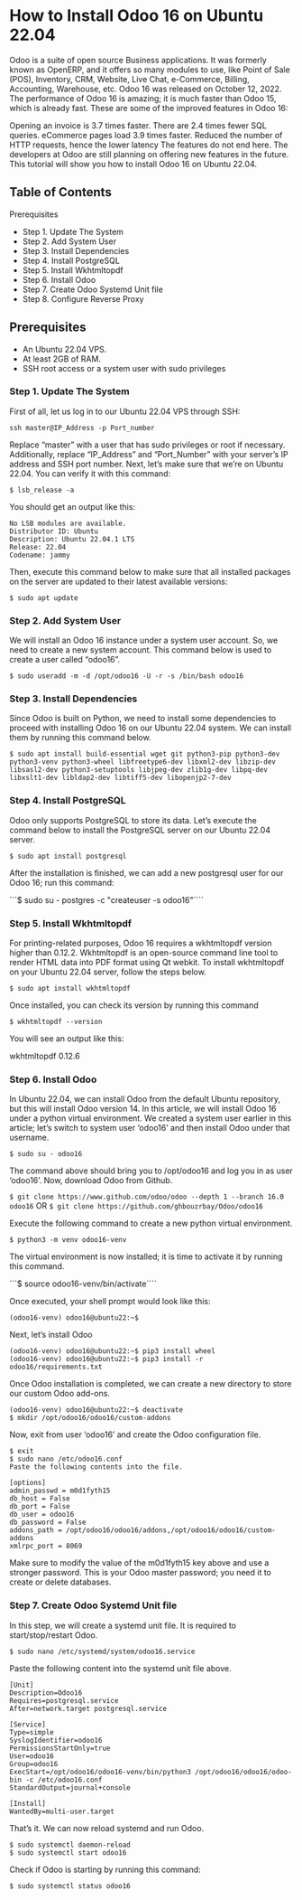# How to Install Odoo 16 on Ubuntu 22.04

Odoo is a suite of open source Business applications. It was formerly known as OpenERP, and it offers so many modules to use, like Point of Sale (POS), Inventory, CRM, Website, Live Chat, e-Commerce, Billing, Accounting, Warehouse, etc. Odoo 16 was released on October 12, 2022. The performance of Odoo 16 is amazing; it is much faster than Odoo 15, which is already fast. These are some of the improved features in Odoo 16:

Opening an invoice is 3.7 times faster.
There are 2.4 times fewer SQL queries.
eCommerce pages load 3.9 times faster.
Reduced the number of HTTP requests, hence the lower latency
The features do not end here. The developers at Odoo are still planning on offering new features in the future. This tutorial will show you how to install Odoo 16 on Ubuntu 22.04.


## Table of Contents
Prerequisites

+ Step 1. Update The System
+ Step 2. Add System User
+ Step 3. Install Dependencies
+ Step 4. Install PostgreSQL
+ Step 5. Install Wkhtmltopdf
+ Step 6. Install Odoo
+ Step 7. Create Odoo Systemd Unit file
+ Step 8. Configure Reverse Proxy


## Prerequisites

+ An Ubuntu 22.04 VPS.
+ At least 2GB of RAM.
+ SSH root access or a system user with sudo privileges

### Step 1. Update The System
First of all, let us log in to our Ubuntu 22.04 VPS through SSH:

```ssh master@IP_Address -p Port_number```

Replace “master” with a user that has sudo privileges or root if necessary. Additionally, replace “IP_Address” and “Port_Number” with your server’s IP address and SSH port number. Next, let’s make sure that we’re on Ubuntu 22.04. You can verify it with this command:

```$ lsb_release -a```

You should get an output like this:

```
No LSB modules are available.
Distributor ID: Ubuntu
Description: Ubuntu 22.04.1 LTS
Release: 22.04
Codename: jammy
```

Then, execute this command below to make sure that all installed packages on the server are updated to their latest available versions:

```$ sudo apt update```

### Step 2. Add System User

We will install an Odoo 16 instance under a system user account. So, we need to create a new system account. This command below is used to create a user called “odoo16”.

```$ sudo useradd -m -d /opt/odoo16 -U -r -s /bin/bash odoo16```

### Step 3. Install Dependencies

Since Odoo is built on Python, we need to install some dependencies to proceed with installing Odoo 16 on our Ubuntu 22.04 system. We can install them by running this command below.

```$ sudo apt install build-essential wget git python3-pip python3-dev python3-venv python3-wheel libfreetype6-dev libxml2-dev libzip-dev libsasl2-dev python3-setuptools libjpeg-dev zlib1g-dev libpq-dev libxslt1-dev libldap2-dev libtiff5-dev libopenjp2-7-dev```

### Step 4. Install PostgreSQL

Odoo only supports PostgreSQL to store its data. Let’s execute the command below to install the PostgreSQL server on our Ubuntu 22.04 server.

```$ sudo apt install postgresql```

After the installation is finished, we can add a new postgresql user for our Odoo 16; run this command:

```$ sudo su - postgres -c "createuser -s odoo16"````

### Step 5. Install Wkhtmltopdf

For printing-related purposes, Odoo 16 requires a wkhtmltopdf version higher than 0.12.2. Wkhtmltopdf is an open-source command line tool to render HTML data into PDF format using Qt webkit. To install wkhtmltopdf on your Ubuntu 22.04 server, follow the steps below.

```$ sudo apt install wkhtmltopdf```

Once installed, you can check its version by running this command

```$ wkhtmltopdf --version```

You will see an output like this:

wkhtmltopdf 0.12.6

### Step 6. Install Odoo

In Ubuntu 22.04, we can install Odoo from the default Ubuntu repository, but this will install Odoo version 14. In this article, we will install Odoo 16 under a python virtual environment. We created a system user earlier in this article; let’s switch to system user ‘odoo16’ and then install Odoo under that username.

```$ sudo su - odoo16```

The command above should bring you to /opt/odoo16 and log you in as user ‘odoo16’. Now, download Odoo from Github.

```$ git clone https://www.github.com/odoo/odoo --depth 1 --branch 16.0 odoo16```  OR ```$ git clone https://github.com/ghbouzrbay/Odoo/odoo16```

Execute the following command to create a new python virtual environment.

```$ python3 -m venv odoo16-venv```

The virtual environment is now installed; it is time to activate it by running this command.

```$ source odoo16-venv/bin/activate````

Once executed, your shell prompt would look like this:

```(odoo16-venv) odoo16@ubuntu22:~$```

Next, let’s install Odoo

```
(odoo16-venv) odoo16@ubuntu22:~$ pip3 install wheel
(odoo16-venv) odoo16@ubuntu22:~$ pip3 install -r odoo16/requirements.txt
```

Once Odoo installation is completed, we can create a new directory to store our custom Odoo add-ons.

```
(odoo16-venv) odoo16@ubuntu22:~$ deactivate
$ mkdir /opt/odoo16/odoo16/custom-addons
```

Now, exit from user ‘odoo16’ and create the Odoo configuration file.

```
$ exit
$ sudo nano /etc/odoo16.conf
Paste the following contents into the file.
```

```
[options]
admin_passwd = m0d1fyth15
db_host = False
db_port = False
db_user = odoo16
db_password = False
addons_path = /opt/odoo16/odoo16/addons,/opt/odoo16/odoo16/custom-addons
xmlrpc_port = 8069
```

Make sure to modify the value of the m0d1fyth15 key above and use a stronger password. This is your Odoo master password; you need it to create or delete databases.

### Step 7. Create Odoo Systemd Unit file

In this step, we will create a systemd unit file. It is required to start/stop/restart Odoo.

```$ sudo nano /etc/systemd/system/odoo16.service```

Paste the following content into the systemd unit file above.

```
[Unit]
Description=Odoo16
Requires=postgresql.service
After=network.target postgresql.service

[Service]
Type=simple
SyslogIdentifier=odoo16
PermissionsStartOnly=true
User=odoo16
Group=odoo16
ExecStart=/opt/odoo16/odoo16-venv/bin/python3 /opt/odoo16/odoo16/odoo-bin -c /etc/odoo16.conf
StandardOutput=journal+console

[Install]
WantedBy=multi-user.target
```

That’s it. We can now reload systemd and run Odoo.

```
$ sudo systemctl daemon-reload
$ sudo systemctl start odoo16
```

Check if Odoo is starting by running this command:

```$ sudo systemctl status odoo16```
